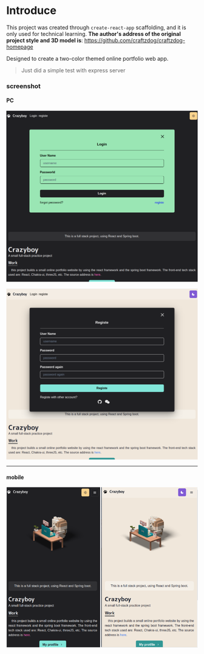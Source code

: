 # Introduce

This project was created through `create-react-app` scaffolding, and it is only used for technical learning. **The author's address of the original project style and 3D model is**: https://github.com/craftzdog/craftzdog-homepage

Designed to create a two-color themed online portfolio web app.

> Just did a simple test with express server

### screenshot

#### PC

![dark-pc](./img/dark-pc.png)

![light-pc](./img/light-pc.png)

---

#### mobile

![mobile](./img/mobile-com.png)
